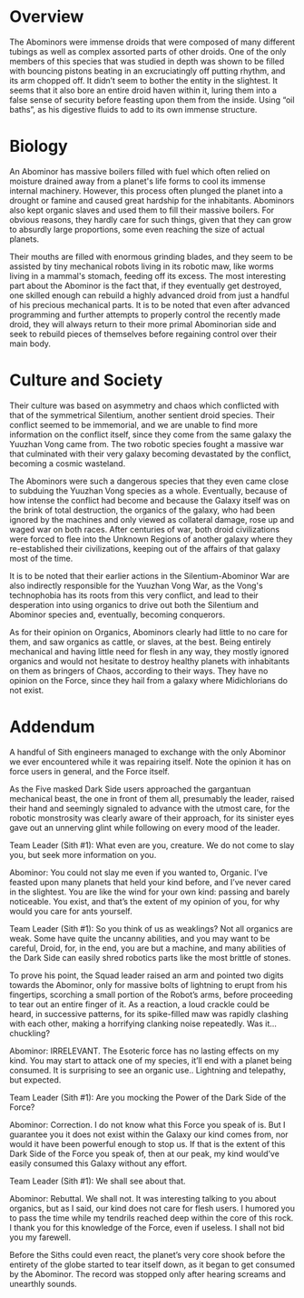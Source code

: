 # Overview

The Abominors were immense droids that were composed of many different tubings as well as complex assorted parts of other droids.
One of the only members of this species that was studied in depth was shown to be filled with bouncing pistons beating in an excruciatingly off putting rhythm, and its arm chopped off.
It didn’t seem to bother the entity in the slightest.
It seems that it also bore an entire droid haven within it, luring them into a false sense of security before feasting upon them from the inside.
Using “oil baths”, as his digestive fluids to add to its own immense structure.

# Biology

An Abominor has massive boilers filled with fuel which often relied on moisture drained away from a planet's life forms to cool its immense internal machinery.
However, this process often plunged the planet into a drought or famine and caused great hardship for the inhabitants.
Abominors also kept organic slaves and used them to fill their massive boilers.
For obvious reasons, they hardly care for such things, given that they can grow to absurdly large proportions, some even reaching the size of actual planets.

Their mouths are filled with enormous grinding blades, and they seem to be assisted by tiny mechanical robots living in its robotic maw, like worms living in a mammal's stomach, feeding off its excess.
The most interesting part about the Abominor is the fact that, if they eventually get destroyed, one skilled enough can rebuild a highly advanced droid from just a handful of his precious mechanical parts.
It is to be noted that even after advanced programming and further attempts to properly control the recently made droid, they will always return to their more primal Abominorian side and seek to rebuild pieces of themselves before regaining control over their main body.

# Culture and Society

Their culture was based on asymmetry and chaos which conflicted with that of the symmetrical Silentium, another sentient droid species.
Their conflict seemed to be immemorial, and we are unable to find more information on the conflict itself, since they come from the same galaxy the Yuuzhan Vong came from.
The two robotic species fought a massive war that culminated with their very galaxy becoming devastated by the conflict, becoming a cosmic wasteland.

The Abominors were such a dangerous species that they even came close to subduing the Yuuzhan Vong species as a whole.
Eventually, because of how intense the conflict had become and because the Galaxy itself was on the brink of total destruction, the organics of the galaxy, who had been ignored by the machines and only viewed as collateral damage, rose up and waged war on both races.
After centuries of war, both droid civilizations were forced to flee into the Unknown Regions of another galaxy where they re-established their civilizations, keeping out of the affairs of that galaxy most of the time.

It is to be noted that their earlier actions in the Silentium-Abominor War are also indirectly responsible for the Yuuzhan Vong War, as the Vong's technophobia has its roots from this very conflict, and lead to their desperation into using organics to drive out both the Silentium and Abominor species and, eventually, becoming conquerors.

As for their opinion on Organics, Abominors clearly had little to no care for them, and saw organics as cattle, or slaves, at the best.
Being entirely mechanical and having little need for flesh in any way, they mostly ignored organics and would not hesitate to destroy healthy planets with inhabitants on them as bringers of Chaos, according to their ways.
They have no opinion on the Force, since they hail from a galaxy where Midichlorians do not exist.

# Addendum

A handful of Sith engineers managed to exchange with the only Abominor we ever encountered while it was repairing itself.
Note the opinion it has on force users in general, and the Force itself.

As the Five masked Dark Side users approached the gargantuan mechanical beast, the one in front of them all, presumably the leader, raised their hand and seemingly signaled to advance with the utmost care, for the robotic monstrosity was clearly aware of their approach, for its sinister eyes gave out an unnerving glint while following on  every mood of the leader.

Team Leader (Sith #1): What even are you, creature.
We do not come to slay you, but seek more information on you.

Abominor: You could not slay me even if you wanted to, Organic.
I’ve feasted upon many planets that held your kind before, and I’ve never cared in the slightest.
You are like the wind for your own kind: passing and barely noticeable.
You exist, and that’s the extent of my opinion of you, for why would you care for ants yourself.

Team Leader (Sith #1): So you think of us as weaklings?
Not all organics are weak.
Some have quite the uncanny abilities, and you may want to be careful, Droid, for, in the end, you are but a machine, and many abilities of the Dark Side can easily shred robotics parts like the most brittle of stones.

To prove his point, the Squad leader raised an arm and pointed two digits towards the Abominor, only for massive bolts of lightning to erupt from his fingertips, scorching a small portion of the Robot’s arms, before proceeding to tear out an entire finger of it.
As a reaction, a loud crackle could be heard, in successive patterns, for its spike-filled maw was rapidly clashing with each other, making a horrifying clanking noise repeatedly.
Was it… chuckling?

Abominor: IRRELEVANT.
The Esoteric force has no lasting effects on my kind.
You may start to attack one of my species, it’ll end with a planet being consumed.
It is surprising to see an organic use..
Lightning and telepathy, but expected.

Team Leader (Sith #1): Are you mocking the Power of the Dark Side of the Force?

Abominor: Correction.
I do not know what this Force you speak of is.
But I guarantee you it does not exist within the Galaxy our kind comes from, nor would it have been powerful enough to stop us.
If that is the extent of this Dark Side of the Force you speak of, then at our peak, my kind would’ve easily consumed this Galaxy without any effort.

Team Leader (Sith #1): We shall see about that.

Abominor: Rebuttal.
We shall not.
It was interesting talking to you about organics, but as I said, our kind does not care for flesh users.
I humored you to pass the time while my tendrils reached deep within the core of this rock.
I thank you for this knowledge of the Force, even if useless.
I shall not bid you my farewell.

Before the Siths could even react, the planet’s very core shook before the entirety of the globe started to tear itself down, as it began to get consumed by the Abominor.
The record was stopped only after hearing screams and unearthly sounds.
